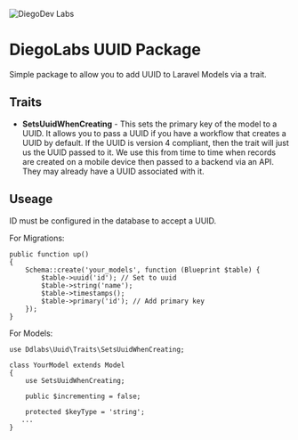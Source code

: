 ![DiegoDev Labs](https://dl.dropboxusercontent.com/s/3fufybtdhru6mhb/DiegoLabs%20Logo.png)

# DiegoLabs UUID Package

Simple package to allow you to add UUID to Laravel Models via a trait. 

## Traits
* __SetsUuidWhenCreating__ - This sets the primary key of the model to a UUID. It allows you to pass a UUID if 
you have a workflow that creates a UUID by default. If the UUID is version 4 compliant, then the trait will 
just us the UUID passed to it. We use this from time to time when records are created on a mobile device then
passed to a backend via an API. They may already have a UUID associated with it. 

## Useage 

ID must be configured in the database to accept a UUID. 

For Migrations:
``` 
public function up()
{
    Schema::create('your_models', function (Blueprint $table) {
        $table->uuid('id'); // Set to uuid
        $table->string('name');
        $table->timestamps();
        $table->primary('id'); // Add primary key
    });
}
```
For Models:
```
use Ddlabs\Uuid\Traits\SetsUuidWhenCreating;

class YourModel extends Model
{
    use SetsUuidWhenCreating;

    public $incrementing = false;

    protected $keyType = 'string';
   ...
}
```